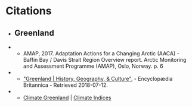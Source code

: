 # Citations

- ## Greenland
- -  AMAP, 2017. Adaptation Actions for a Changing Arctic (AACA) - Baffin Bay / Davis Strait Region Overview report. Arctic Monitoring and Assessment Programme (AMAP), Oslo, Norway. p. 6
- -  ["Greenland | History, Geography, & Culture".](https://www.britannica.com/place/Greenland) - Encyclopædia Britannica - Retrieved 2018-07-12.
- - [Climate Greenland](https://climategreenland.gl/en) | [Climate Indices](https://www.dmi.dk/fileadmin/user_upload/Rapporter/SR/2015/15-04_catalogue_climate_indices.pdf)
  


